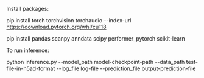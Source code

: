 Install packages:

pip install torch torchvision torchaudio --index-url https://download.pytorch.org/whl/cu118

pip install pandas scanpy anndata scipy performer_pytorch scikit-learn

To run inference:

python inference.py --model_path model-checkpoint-path --data_path test-file-in-h5ad-format --log_file log-file --prediction_file output-prediction-file
